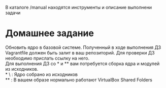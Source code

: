 В каталоге /manual находятся инструменты и описание выполнени задачи

# Домашнее задание
Обновить ядро в базовой системе. Полученный в ходе выполнения ДЗ Vagrantfile должен быть залит в ваш репозиторий. Для проверки ДЗ необходимо прислать ссылку на него.  
Для выполнения ДЗ со * и ** вам потребуется сборка ядра и модулей из исходников.  
\* \ : Ядро собрано из исходников  
** : В вашем образе нормально работают VirtualBox Shared Folders  
